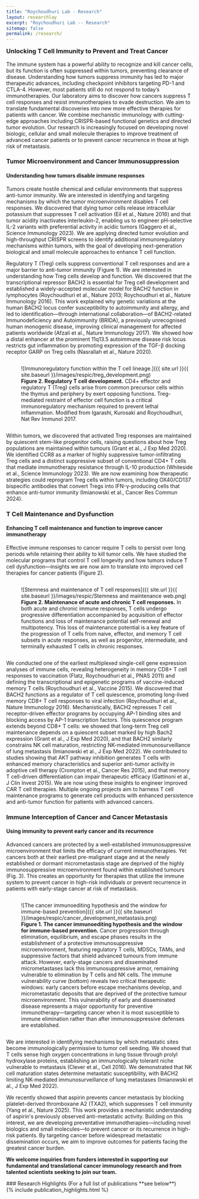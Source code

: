 ```yaml
---
title: "Roychoudhuri Lab - Research"
layout: researchlay
excerpt: "Roychoudhuri Lab -- Research"
sitemap: false
permalink: /research/
---
```

<div id="research_contentid" >
<h3 style="margin-top:0px">Unlocking T Cell Immunity to Prevent and Treat Cancer</h3> 
The immune system has a powerful ability to recognize and kill cancer cells, but its function is often suppressed within tumors, preventing clearance of disease. Understanding how tumors suppress immunity has led to major therapeutic advances, including checkpoint inhibitors targeting PD-1 and CTLA-4. However, most patients still do not respond to today’s immunotherapies.
Our laboratory aims to discover how cancers suppress T cell responses and resist immunotherapies to evade destruction. We aim to translate fundamental discoveries into new more effective therapies for patients with cancer. We combine mechanistic immunology with cutting-edge approaches including CRISPR-based functional genetics and directed tumor evolution. Our research is increasingly focused on developing novel biologic, cellular and small molecule therapies to improve treatment of advanced cancer patients or to prevent cancer recurrence in those at high risk of metastasis.
  
### Tumor Microenvironment and Cancer Immunosuppression
#### Understanding how tumors disable immune responses
Tumors create hostile chemical and cellular environments that suppress anti-tumor immunity. We are interested in identifying and targeting mechanisms by which the tumor microenvironment disables T cell responses. We discovered that dying tumor cells release intracellular potassium that suppresses T cell activation (Eil et al., Nature 2016) and that tumor acidity inactivates interleukin-2, enabling us to engineer pH-selective IL-2 variants with preferential activity in acidic tumors (Gaggero et al., Science Immunology 2023). We are applying directed tumor evolution and high-throughput CRISPR screens to identify additional immunoregulatory mechanisms within tumors, with the goal of developing next-generation biological and small molecule approaches to enhance T cell function.

Regulatory T (Treg) cells suppress conventional T cell responses and are a major barrier to anti-tumor immunity (Figure 1). We are interested in understanding how Treg cells develop and function. We discovered that the transcriptional repressor BACH2 is essential for Treg cell development and established a widely-accepted molecular model for BACH2 function in lymphocytes (Roychoudhuri et al., Nature 2013; Roychoudhuri et al., Nature Immunology 2016). This work explained why genetic variations at the human BACH2 locus confer susceptibility to autoimmunity and allergy, and led to identification—through international collaboration—of BACH2-related Immunodeficiency and Autoimmunity (BRIDA), a previously unrecognised human monogenic disease, improving clinical management for affected patients worldwide (Afzali et al., Nature Immunology 2017). We showed how a distal enhancer at the prominent 11q13.5 autoimmune disease risk locus restricts gut inflammation by promoting expression of the TGF-β docking receptor GARP on Treg cells (Nasrallah et al., Nature 2020).
  
<div style="text-align:left">
<figure style="width:90%; min-width: 350px; display: inline-block; float:none; vertical-align: top; clear: both;">![Immunoregulatory function within the T cell lineage.]({{ site.url }}{{ site.baseurl }}/images/respic/treg_development.png)
<figcaption><b>Figure 2. Regulatory T cell development.</b> CD4+ effector and regulatory T (Treg) cells arise from common precursor cells within the thymus and periphery by exert opposing functions. Treg-mediated restraint of 
effector cell function is a critical immunoregulatory mechanism required to prevent lethal inflammation.  Modified from Igarashi, Kurosaki and Roychoudhuri, Nat Rev Immunol 2017.
</figcaption></figure></div>
  
Within tumors, we discovered that activated Treg responses are maintained by quiescent stem-like progenitor cells, raising questions about how Treg populations are maintained within tumours (Grant et al., J Exp Med 2020). We identified CCR8 as a marker of highly suppressive tumor-infiltrating Treg cells and a distinct suppressive subset of conventional CD4+ T cells that mediate immunotherapy resistance through IL-10 production (Whiteside et al., Science Immunology 2023). We are now examining how therapeutic strategies could reprogram Treg cells within tumors, including OX40/CD137 bispecific antibodies that convert Tregs into IFN-γ-producing cells that enhance anti-tumor immunity (Imianowski et al., Cancer Res Commun 2024).
### T Cell Maintenance and Dysfunction
#### Enhancing T cell maintenance and function to improve cancer immunotherapy
Effective immune responses to cancer require T cells to persist over long periods while retaining their ability to kill tumor cells. We have studied the molecular programs that control T cell longevity and how tumors induce T cell dysfunction—insights we are now aim to translate into improved cell therapies for cancer patients (Figure 2).
  
<div style="text-align:left">
<figure style="width:90%; min-width: 350px; display: inline-block; float:none; vertical-align: top; clear: both;">![Stemness and maintenance of T cell responses]({{ site.url }}{{ site.baseurl }}/images/respic/Stemness and maintenance web.png)
<figcaption><b>Figure 2. Maintenance of acute and chronic T cell responses.</b> In both acute and chronic immune responses, T cells undergo progressive differentiation accompanied by acquisition of effector functions and loss of maintenance potential self-renewal and multipotency. This loss of maintenance potential is a key feature of the progression of T cells from naive, effector, and memory T cell subsets in acute responses, as well as progenitor, intermediate, and terminally exhausted T cells in chronic responses.
</figcaption></figure></div>
  
We conducted one of the earliest multiplexed single-cell gene expression analyses of immune cells, revealing heterogeneity in memory CD8+ T cell responses to vaccination (Flatz, Roychoudhuri et al., PNAS 2011) and defining the transcriptional and epigenetic programs of vaccine-induced memory T cells (Roychoudhuri et al., Vaccine 2015). We discovered that BACH2 functions as a regulator of T cell quiescence, promoting long-lived memory CD8+ T cell responses to viral infection (Roychoudhuri et al., Nature Immunology 2016). Mechanistically, BACH2 represses T cell receptor-driven effector programs by occupying AP-1 binding sites and blocking access by AP-1 transcription factors. This quiescence program extends beyond CD8+ T cells: we showed that long-term Treg cell maintenance depends on a quiescent subset marked by high Bach2 expression (Grant et al., J Exp Med 2020), and that BACH2 similarly constrains NK cell maturation, restricting NK-mediated immunosurveillance of lung metastasis (Imianowski et al., J Exp Med 2022). 
We contributed to studies showing that AKT pathway inhibition generates T cells with enhanced memory characteristics and superior anti-tumor activity in adoptive cell therapy (Crompton et al., Cancer Res 2015), and that memory T cell-driven differentiation can impair therapeutic efficacy (Gattinoni et al., J Clin Invest 2015).
We are now using these insights to engineer improved CAR T cell therapies. Multiple ongoing projects aim to harness T cell maintenance programs to generate cell products with enhanced persistence and anti-tumor function for patients with advanced cancers.

### Immune Interception of Cancer and Cancer Metastasis
#### Using immunity to prevent early cancer and its recurrence 
Advanced cancers are protected by a well-established immunosuppressive microenvironment that limits the efficacy of current immunotherapies. Yet cancers both at their earliest pre-malignant stage and at the newly established or dormant micrometastasis stage are deprived of the highly immunosuppressive microenvironment found within established tumours (Fig. 3). This creates an opportunity for therapies that utilize the immune system to prevent cancer in high-risk individuals or prevent recurrence in patients with early-stage cancer at risk of metastasis.

<figure style="width:90%; min-width: 350px; display: inline-block; float:none; vertical-align: top; clear: both;">![The cancer immunoediting hypothesis and the window for immune-based prevention]({{ site.url }}{{ site.baseurl }}/images/respic/cancer_development_metastasis.png)
<figcaption><b> Figure 1. The cancer immunoediting hypothesis and the window for immune-based prevention.</b> Cancer progression through elimination, equilibrium, and escape phases results in the establishment of a protective immunosuppressive microenvironment, featuring regulatory T cells, MDSCs, TAMs, and suppressive factors that shield advanced tumours from immune attack. However, early-stage cancers and disseminated micrometastases lack this immunosuppressive armor, remaining vulnerable to elimination by T cells and NK cells. The immune vulnerability curve (bottom) reveals two critical therapeutic windows: early cancers before escape mechanisms develop, and micrometastatic deposits that are deprived of the protective tumour microenvironment. This vulnerability of early and disseminated disease represents a major opportunity for preventive immunotherapy—targeting cancer when it is most susceptible to immune elimination rather than after immunosuppressive defenses are established.
</figcaption></figure>

  We are interested in identifying mechanisms by which metastatic sites become immunologically permissive to tumor cell seeding. We showed that T cells sense high oxygen concentrations in lung tissue through prolyl hydroxylase proteins, establishing an immunologically tolerant niche vulnerable to metastasis (Clever et al., Cell 2016). We demonstrated that NK cell maturation states determine metastatic susceptibility, with BACH2 limiting NK-mediated immunosurveillance of lung metastases (Imianowski et al., J Exp Med 2022).
  
We recently showed that aspirin prevents cancer metastasis by blocking platelet-derived thromboxane A2 (TXA2), which suppresses T cell immunity (Yang et al., Nature 2025). This work provides a mechanistic understanding of aspirin's previously observed anti-metastatic activity. Building on this interest, we are developing preventative immunotherapies—including novel biologics and small molecules—to prevent cancer or its recurrence in high-risk patients. By targeting cancer before widespread metastatic dissemination occurs, we aim to improve outcomes for patients facing the greatest cancer burden.
  
<b>We welcome inquiries from funders interested in supporting our fundamental and translational cancer immunology research and from talented scientists seeking to join our team.</b>

</div>
### Research Highlights
(For a full list of publications **see below**)
<div id="gridid">
{% include publication_highlights.html %}
</div>

